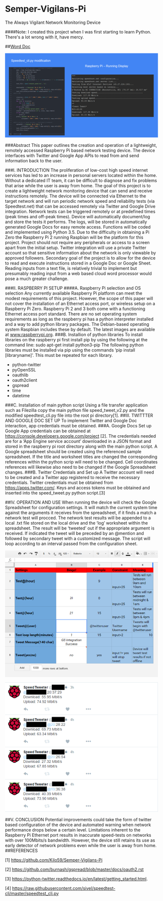 # Semper-Vigilans-Pi
The Always Vigilant Network Monitoring Device

####Note: I created this project when I was first starting to learn Python. There's a lot wrong with it, have mercy.

##[Word Doc](https://github.com/Kilo59/Semper-Vigilans-Pi/raw/master/SemperVigilansPi.doc)

![Example](https://github.com/Kilo59/Semper-Vigilans-Pi/blob/master/images/speed_tweet1.PNG?raw=true)

###Abstract
This paper outlines the creation and operation of a lightweight, remotely accessed Raspberry Pi based network testing device. The device interfaces with Twitter and Google App APIs to read from and send information back to the user.

###I.	INTRODUCTION 
The proliferation of low-cost high speed internet services has led to an increase in personal servers located within the home. Without a dedicated IT team, it can be difficult to diagnose and fix problems that arise while the user is away from home. The goal of this project is to create a lightweight network monitoring device that can send and receive instructions remotely. The device will be connected via Ethernet to the target network and will run periodic network speed and reliability tests (via Speedtest.net) that can be accessed remotely via Twitter and Google Drive integration. Network tests can be triggered remotely or at predefined times (peak times and off-peak times). Device will automatically document/log and store the tests it performs. The logs, will be stored in automatically generated Google Docs for easy remote access. Functions will be coded and implemented using Python 3.5. Due to the difficulty in obtaining a Pi Zero the Raspberry Pi 2 running Raspbian will be the platform for this project. Project should not require any peripherals or access to a screen apart from the initial setup. Twitter integration will use a private Twitter account so that sensitive information about the network is only viewable by approved followers.  Secondary goal of the project is to allow for the device to read and execute instructions stored in a Google Doc or Google Sheet. Reading inputs from a text file, is relatively trivial to implement but presumably reading input from a web based cloud word processor would pose a much greater challenge. 

###II.	RASPBERRY PI SETUP
####A.	Raspberry Pi selection and OS selection
Any currently available Raspberry Pi platform can meet the modest requirements of this project. However, the scope of this paper will not cover the installation of an Ethernet access port, or wireless setup on a Raspberry Pi Zero. Raspberry Pi 2 and 3 both come with a functioning Ethernet access port standard. 
There are no set operating system requirements as long as the raspberry pi has a python interpreter installed and a way to add python library packages. The Debian-based operating system Raspbian includes these by default. The latest images are available at  www.raspberrypi.org. 
###B.	Installion of python libraries
To install libraries on the raspberry pi first install pip by using the following at the command line: sudo apt-get install python3-pip
The following python libraries must be installed via pip using the commands ‘pip install [libraryname]’. This must be repeated for each library. 
*	python-twitter
*	pyOpenSSL
*	oauthlib
*	oauth2client
*	gspread
*	time
*	datetime

###C.	Installation of main python script
Using a file transfer application such as Filezilla copy the main python file speed_tweet_v2.py and the modified speedtest_cli.py file into the root pi directory[1]. 
##III.	TWITTTER AND GOOGLE DOC SET UP
To implement Twitter and Google Doc interaction, app credentials must be obtained. 
###A.	Google Docs Set up
Google App credentials can be obtained at https://console.developers.google.com/project [2]. The credentials needed are for a ‘App Engine service account’ downloaded in a JSON format and stored in the raspberry pi root directory along with the main python script. 
A Google spreadsheet should be created using the referenced sample spreadsheet. If the title and worksheet titles are changed the corresponding references within the python scrip will need to be changed. Cell coordinates references will likewise also need to be changed if the Google Spreadsheet changes. 
###B.	Twitter Credentials and Set up
A Twitter account will need to be created and a Twitter app registered to receive the necessary credentials.
Twitter credentials must be obtained from https://apps.twitter.com/. Keys and access tokens must be obtained and inserted into the speed_tweet.py python script.[3]

##IV.	OPERATION AND USE
When running the device will check the Google Spreadsheet for configuration settings. It will match the current system time against the arguments it receives from the spreadsheet, if it finds a match a network test will procced. The network test results will be appended to a local .txt file stored on the local drive and the ‘log’ worksheet within the spreadsheet. The result will be ‘tweeted’ out if the appropriate argument is received. If indicated the tweet will be preceded by an @mention and followed by secondary tweet with a customized message. The script will loop according to an interval passed from the configuration sheet.

![Settings](https://github.com/Kilo59/Semper-Vigilans-Pi/blob/master/images/Capture.PNG?raw=true)

![TwitterBot](https://github.com/Kilo59/Semper-Vigilans-Pi/blob/master/images/Speed_tweeter.png?raw=true)

##V.	CONCLUSION
Potential improvements could take the form of twitter based configuration of the device and automated warning when network performance drops below a certain level. Limitations inherent to the Raspberry Pi Ethernet port results in inaccurate speed-tests on networks with over 100Mbits/s bandwidth. However, the device still retains its use as early detector of network problems even while the user is away from home.     
##REFERENCES

[1]	 https://github.com/Kilo59/Semper-Vigilans-Pi

[2]	https://github.com/burnash/gspread/blob/master/docs/oauth2.rst

[3]	https://python-twitter.readthedocs.io/en/latest/getting_started.html.

[4]	https://raw.githubusercontent.com/sivel/speedtest-cli/master/speedtest_cli.py 
 
 
